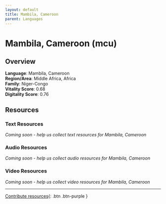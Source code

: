 ```yaml
---
layout: default
title: Mambila, Cameroon
parent: Languages
---
```


# Mambila, Cameroon (mcu)

## Overview

**Language**: Mambila, Cameroon  
**Region/Area**: Middle Africa, Africa  
**Family**: Niger-Congo  
**Vitality Score**: 0.68  
**Digitality Score**: 0.76  

## Resources

### Text Resources
*Coming soon - help us collect text resources for Mambila, Cameroon*

### Audio Resources
*Coming soon - help us collect audio resources for Mambila, Cameroon*

### Video Resources
*Coming soon - help us collect video resources for Mambila, Cameroon*

---

[Contribute resources](https://fairtrain.github.io/){: .btn .btn-purple }
